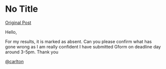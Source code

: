 # No Title

[Original Post](https://discourse.onlinedegree.iitm.ac.in/t/169029/608)

<p>Hello,</p>
<p>For my results, it is marked as absent. Can you please confirm what has gone wrong as I am really confident I have submitted Gform on deadline day around 3-5pm. Thank you</p>
<p><a class="mention" href="/u/carlton">@carlton</a></p>